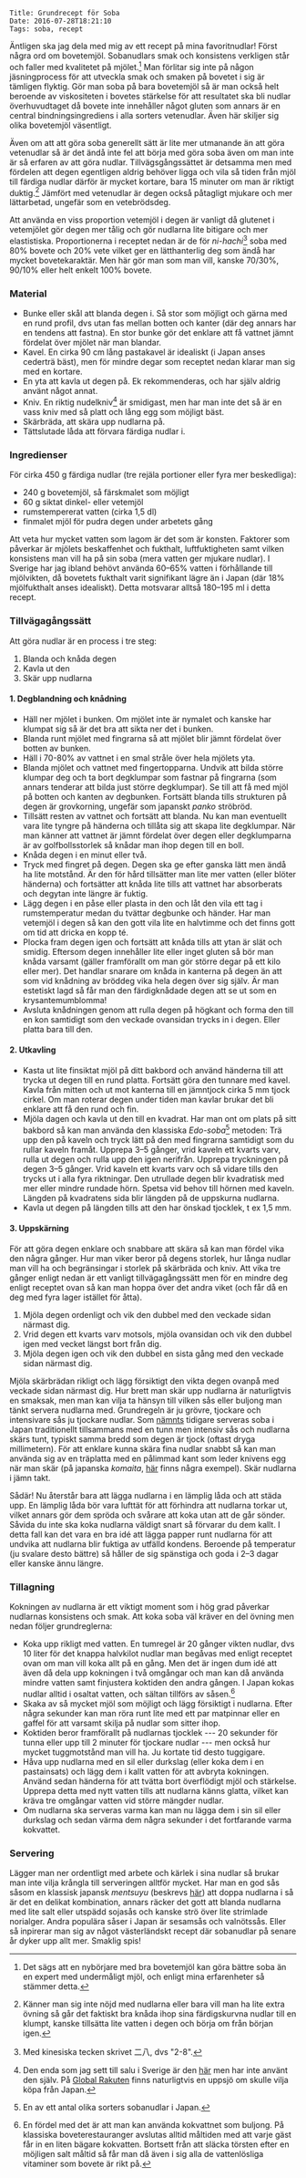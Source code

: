     Title: Grundrecept för Soba
    Date: 2016-07-28T18:21:10
    Tags: soba, recept
    
<!-- Nudelbild -->

Äntligen ska jag dela med mig av ett recept på mina favoritnudlar! Först några ord om bovetemjöl. Sobanudlars smak och konsistens verkligen står och faller med kvalitetet på mjölet.[^nyb] Man förlitar sig inte på någon jäsningprocess för att utveckla smak och smaken på bovetet i sig är tämligen flyktig. Gör man soba på bara bovetemjöl så är man också helt beroende av viskositeten i bovetes stärkelse för att resultatet ska bli nudlar överhuvudtaget då bovete inte innehåller något gluten som annars är en central bindningsingrediens i alla sorters vetenudlar. Även här skiljer sig olika bovetemjöl väsentligt.

Även om att att göra soba generellt sätt är lite mer utmanande än att göra vetenudlar så är det ändå inte fel att börja med göra soba även om man inte är så erfaren av att göra nudlar. Tillvägsgångssättet är detsamma men med fördelen att degen egentligen aldrig behöver ligga och vila så tiden från mjöl till färdiga nudlar därför är mycket kortare, bara 15 minuter om man är riktigt duktig.[^övning] Jämfört med vetenudlar är degen också påtagligt mjukare och mer lättarbetad, ungefär som en vetebrödsdeg.

Att använda en viss proportion vetemjöl i degen är vanligt då glutenet i vetemjölet gör degen mer tålig och gör nudlarna lite bitigare och mer elastistiska. Proportionerna i receptet nedan är de för *ni-hachi*[^kanji] soba med 80% bovete och 20% vete vilket ger en lätthanterlig deg som ändå har mycket bovetekaraktär. Men här gör man som man vill, kanske 70/30%, 90/10% eller helt enkelt 100% bovete.

### Material
* Bunke eller skål att blanda degen i. Så stor som möjligt och gärna med en rund profil, dvs utan fas mellan botten och kanter (där deg annars har en tendens att fastna). En stor bunke gör det enklare att få vattnet jämnt fördelat över mjölet när man blandar.
* Kavel. En cirka 90 cm lång pastakavel är idealiskt (i Japan anses cederträ bäst), men för mindre degar som receptet nedan klarar man sig med en kortare.
* En yta att kavla ut degen på. Ek rekommenderas, och har själv aldrig använt något annat.
* Kniv. En riktig nudelkniv[^renasnitt] är smidigast, men har man inte det så är en vass kniv med så platt och lång egg som möjligt bäst.
* Skärbräda, att skära upp nudlarna på.
* Tättslutade låda att förvara färdiga nudlar i. 

### Ingredienser 
För cirka 450 g färdiga nudlar (tre rejäla portioner eller fyra mer beskedliga):

- 240 g bovetemjöl, så färskmalet som möjligt
- 60 g siktat dinkel- eller vetemjöl
- rumstempererat vatten (cirka 1,5 dl)
- finmalet mjöl för pudra degen under arbetets gång

Att veta hur mycket vatten som lagom är det som är konsten. Faktorer som påverkar är mjölets beskaffenhet och fukthalt, luftfuktigheten samt vilken konsistens man vill ha på sin soba (mera vatten ger mjukare nudlar). I Sverige har jag ibland behövt använda 60–65% vatten i förhållande till mjölvikten, då bovetets fukthalt varit signifikant lägre än i Japan (där 18% mjölfukthalt anses idealiskt). Detta motsvarar alltså 180–195 ml i detta recept.

### Tillvägagångssätt
Att göra nudlar är en process i tre steg:

1. Blanda och knåda degen
2. Kavla ut den
3. Skär upp nudlarna

#### 1. Degblandning och knådning
* Häll ner mjölet i bunken. Om mjölet inte är nymalet och kanske har klumpat sig så är det bra att sikta ner det i bunken.
* Blanda runt mjölet med fingrarna så att mjölet blir jämnt fördelat över botten av bunken.
* Häll i 70-80% av vattnet i en smal stråle över hela mjölets yta.
* Blanda mjölet och vattnet med fingertopparna. Undvik att bilda större klumpar deg och ta bort degklumpar som fastnar på fingrarna (som annars tenderar att bilda just större degklumpar). Se till att få med mjöl på botten och kanten av degbunken. Fortsätt blanda tills strukturen på degen är grovkorning, ungefär som japanskt *panko* ströbröd.
* Tillsätt resten av vattnet och fortsätt att blanda. Nu kan man eventuellt vara lite tyngre på händerna och tillåta sig att skapa lite degklumpar. När man känner att vattnet är jämnt fördelat över degen eller degklumparna är av golfbollsstorlek så knådar man ihop degen till en boll.
* Knåda degen i en minut eller två.
* Tryck med fingret på degen. Degen ska ge efter ganska lätt men ändå ha lite motstånd. Är den för hård tillsätter man lite mer vatten (eller blöter händerna) och fortsätter att knåda lite tills att vattnet har absorberats och degytan inte längre är fuktig.
* Lägg degen i en påse eller plasta in den och låt den vila ett tag i rumstemperatur medan du tvättar degbunke och händer. Har man vetemjöl i degen så kan den gott vila lite en halvtimme och det finns gott om tid att dricka en kopp té.
* Plocka fram degen igen och fortsätt att knåda tills att ytan är slät och smidig. Eftersom degen innehåller lite eller inget gluten så bör man knåda varsamt (gäller framförallt om man gör större degar på ett kilo eller mer). Det handlar snarare om knåda in kanterna på degen än att som vid knådning av bröddeg vika hela degen över sig själv. Är man estetiskt lagd så får man den färdigknådade degen att se ut som en krysantemumblomma! <!-- 菊練り -->
* Avsluta knådningen genom att rulla degen på högkant och forma den till en kon samtidigt som den veckade ovansidan trycks in i degen. Eller platta bara till den. <!-- へそ出し -->
<!-- bilder: deg panko, deg innan hopsamling, knådad deg -->

#### 2. Utkavling
* Kasta ut lite finsiktat mjöl på ditt bakbord och använd händerna till att trycka ut degen till en rund platta. Fortsätt göra den tunnare med kavel. Kavla från mitten och ut mot kanterna till en jämntjock cirka 5 mm tjock cirkel. Om man roterar degen under tiden man kavlar brukar det bli enklare att få den rund och fin.
* Mjöla dagen och kavla ut den till en kvadrat. Har man ont om plats på sitt bakbord så kan man använda den klassiska *Edo-soba*[^edosoba] metoden: Trä upp den på kaveln och tryck lätt på den med fingrarna samtidigt som du rullar kaveln framåt. Upprepa 3–5 gånger, vrid kaveln ett kvarts varv, rulla ut degen och rulla upp den igen nerifrån. Upprepa tryckningen på degen 3–5 gånger. Vrid kaveln ett kvarts varv och så vidare tills den trycks ut i alla fyra riktningar.  Den utrullade degen blir kvadratisk med mer eller mindre rundade hörn. Spetsa vid behov till hörnen med kaveln. Längden på kvadratens sida blir längden på de uppskurna nudlarna. <!-- makibō. sidans längd blir det tänkta nudellängden -->
* Kavla ut degen på längden tills att den har önskad tjocklek, t ex 1,5 mm.
<!-- bilder: tillplattad ciruklär deg, fyrkant, rektangel -->

#### 3. Uppskärning
För att göra degen enklare och snabbare att skära så kan man fördel vika den några gånger. Hur man viker beror på degens storlek, hur långa nudlar man vill ha och begränsingar i storlek på skärbräda och kniv. Att vika tre gånger enligt nedan är ett vanligt tillvägagångssätt men för en mindre deg enligt receptet ovan så kan man hoppa över det andra viket (och får då en deg med fyra lager istället för åtta).

1. Mjöla degen ordenligt och vik den dubbel med den veckade sidan närmast dig. <!-- Platta till vecket. -->
2. Vrid degen ett kvarts varv motsols, mjöla ovansidan och vik den dubbel igen med vecket längst bort från dig.
3. Mjöla degen igen och vik den dubbel en sista gång med den veckade sidan närmast dig.

Mjöla skärbrädan rikligt och lägg försiktigt den vikta degen ovanpå med veckade sidan närmast dig. Hur brett man skär upp nudlarna är naturligtvis en smaksak, men man kan vilja ta hänsyn till vilken sås eller buljong man tänkt servera nudlarna med. Grundregeln är ju grövre, tjockare och intensivare sås ju tjockare nudlar. Som [nämnts](/2015/08/soba.html) tidigare serveras soba i Japan traditionellt tillsammans med en tunn men intensiv sås och nudlarna skärs tunt, typiskt samma bredd som degen är tjock (oftast dryga millimetern). För att enklare kunna skära fina nudlar snabbt så kan man använda sig av en träplatta med en pålimmad kant som leder knivens egg när man skär (på japanska *komaita*,  [här](https://www.google.se/search?q=%E3%81%93%E3%81%BE%E6%9D%BF&client=safari&rls=en&biw=1240&bih=693&source=lnms&tbm=isch&sa=X&ved=0ahUKEwjCsJiZw5bOAhXGlSwKHaRFBx4Q_AUICCgB) finns några exempel).
Skär nudlarna i jämn takt.

Sådär! Nu återstår bara att lägga nudlarna i en lämplig låda och att städa upp. En lämplig låda bör vara lufttät för att förhindra att nudlarna torkar ut, vilket annars gör dem spröda och svårare att koka utan att de går sönder. 
Såvida du inte ska koka nudlarna väldigt snart så förvarar du dem kallt. I detta fall kan det vara en bra idé att lägga papper runt nudlarna för att undvika att nudlarna blir fuktiga av utfälld kondens. Beroende på temperatur (ju svalare desto bättre) så håller de sig spänstiga och goda i 2–3 dagar eller kanske ännu längre.

### Tillagning
Kokningen av nudlarna är ett viktigt moment som i hög grad påverkar nudlarnas konsistens och smak. Att koka soba väl kräver en del övning men nedan följer grundreglerna:

* Koka upp rikligt med vatten. En tumregel är 20 gånger vikten nudlar, dvs 10 liter för det knappa halvkilot nudlar man begåvas med enligt receptet ovan om man vill koka allt på en gång. Men det är ingen dum idé att även då dela upp kokningen i två omgångar och man kan då använda mindre vatten samt finjustera koktiden den andra gången. I Japan kokas nudlar alltid i osaltat vatten, och sältan tillförs av såsen.[^sobayu]
* Skaka av så mycket mjöl som möjligt och lägg försiktigt i nudlarna. Efter några sekunder kan man röra runt lite med ett par matpinnar eller en gaffel för att varsamt skilja på nudlar som sitter ihop.
* Koktiden beror framförallt på nudlarnas tjocklek --- 20 sekunder för tunna eller upp till 2 minuter för tjockare nudlar --- men också hur mycket tuggmotstånd man vill ha. Ju kortate tid desto tuggigare.
* Håva upp nudlarna med en sil eller durkslag (eller koka dem i en pastainsats) och lägg dem i kallt vatten för att avbryta kokningen. Använd sedan händerna för att tvätta bort överflödigt mjöl och stärkelse. Upprepa detta med nytt vatten tills att nudlarna känns glatta, vilket kan kräva tre omgångar vatten vid större mängder nudlar.
* Om nudlarna ska serveras varma kan man nu lägga dem i sin sil eller durkslag och sedan värma dem några sekunder i det fortfarande varma kokvattet.

### Servering
Lägger man ner ordentligt med arbete och kärlek i sina nudlar så brukar man inte vilja krångla till serveringen alltför mycket. Har man en god sås såsom en klassisk japansk *mentsuyu* (beskrevs [här](/2015/08/soba.html)) att doppa nudlarna i så är det en delikat kombination, annars räcker det gott att blanda nudlarna med lite salt eller utspädd sojasås och kanske strö över lite strimlade norialger. Andra populära såser i Japan är sesamsås och valnötssås. Eller så inpirerar man sig av något västerländskt recept där sobanudlar på senare år dyker upp allt mer. Smaklig spis!

[^nyb]:  Det sägs att en nybörjare med bra bovetemjöl kan göra bättre soba än en expert med undermåligt mjöl, och enligt mina erfarenheter så stämmer detta.
[^övning]: Känner man sig inte nöjd med nudlarna eller bara vill man ha lite extra övning så går det faktiskt bra knåda ihop sina färdigskurvna nudlar till en klumpt, kanske tillsätta lite vatten i degen och börja om från början igen.
[^kanji]: Med kinesiska tecken skrivet 二八, dvs "2-8".
[^edosoba]: En av ett antal olika sorters sobanudlar i Japan.
[^sobayu]: En fördel med det är att man kan använda kokvattnet som buljong. På klassiska boveterestauranger avslutas alltid måltiden med att varje gäst får in en liten bägare kokvatten. Bortsett från att släcka törsten efter en möjligen salt måltid så får man då även i sig alla de vattenlösliga vitaminer som bovete är rikt på.

[^renasnitt]: Den enda som jag sett till salu i Sverige är den [här](http://www.cleancut.se/butik/knivserier/masahiro-5-serier/masahiro-oriental/nudelkniv-deta) men har inte använt den själv. På [Global Rakuten](http://global.rakuten.com/en/search/?k=蕎麦包丁&l-id=search_regular) finns naturligtvis en uppsjö om skulle vilja köpa från Japan.

